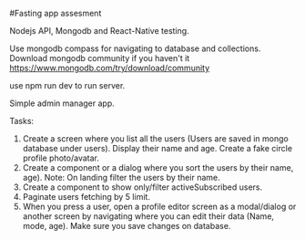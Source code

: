 #Fasting app assesment 

Nodejs API, Mongodb and React-Native testing.

Use mongodb compass for navigating to database and collections.
Download mongodb community if you haven't it https://www.mongodb.com/try/download/community

use npm run dev to run server.

Simple admin manager app.

Tasks:
1. Create a screen where you list all the users (Users are saved in mongo database under users).
Display their name and age. Create a fake circle profile photo/avatar.
2. Create a component or a dialog where you sort the users by their name, age). Note: On landing filter the users by their name.
3. Create a component to show only/filter activeSubscribed users.
4. Paginate users fetching by 5 limit.
5. When you press a user, open a profile editor screen as a modal/dialog or another screen by navigating
 where you can edit their data (Name, mode, age). Make sure you save changes on database.
